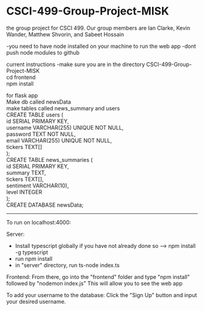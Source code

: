 # CSCI-499-Group-Project-MISK
the group project for CSCI 499. Our group members are Ian Clarke, Kevin Wander, Matthew Shvorin, and Sabeet Hossain

-you need to have node installed on your machine to run the web app
-dont push node modules to github


current instructions
-make sure you are in the directory CSCI-499-Group-Project-MISK <br />
cd frontend <br />
npm install <br />


for flask app <br/>
Make db called newsData <br/>
make tables called news_summary and users <br/>
CREATE TABLE users ( <br/>
    id SERIAL PRIMARY KEY, <br/>
    username VARCHAR(255) UNIQUE NOT NULL, <br/>
    password TEXT NOT NULL, <br/>
    email VARCHAR(255) UNIQUE NOT NULL, <br/>
    tickers TEXT[] <br/>
    ); <br/>
    CREATE TABLE news_summaries ( <br/>
    id SERIAL PRIMARY KEY, <br/>
     summary TEXT, <br/>
     tickers TEXT[], <br/>
     sentiment VARCHAR(10), <br/>
      level INTEGER <br/>
    ); <br/>
     CREATE DATABASE newsData; <br/>



--------------------------------------------------------------------------------------------------------------------------------------------------------------------------------------------

To run on localhost:4000:

Server:
- Install typescript globally if you have not already done so --> npm install -g typescript
- run npm install
- in "server" directory, run ts-node index.ts

Frontend:
From there, go into the "frontend" folder and type "npm install" followed by "nodemon index.js"
This will allow you to see the web app

To add your username to the database:
Click the "Sign Up" button and input your desired username.
